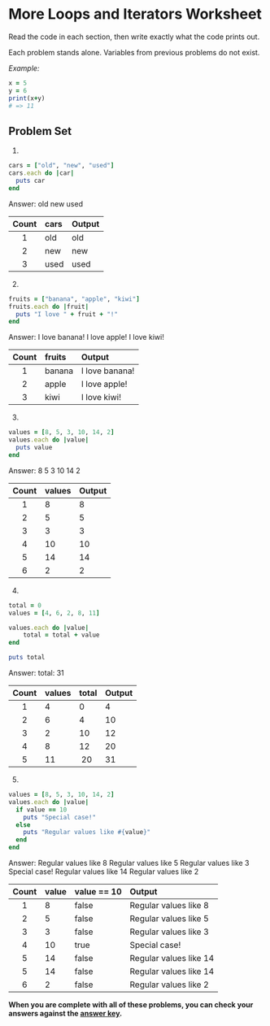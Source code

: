 # More Loops and Iterators Worksheet

Read the code in each section, then write exactly what the code prints out.

Each problem stands alone. Variables from previous problems do not exist.

*Example:*
```ruby
x = 5
y = 6
print(x+y)
# => 11
```

## Problem Set

1.
```ruby
cars = ["old", "new", "used"]
cars.each do |car|
  puts car
end
```
Answer:
old
new
used

| Count | cars | Output |
|:---: |:--- |:--- |
| 1 | old | old |
| 2 | new | new |
| 3 | used | used |


2.
```ruby
fruits = ["banana", "apple", "kiwi"]
fruits.each do |fruit|
  puts "I love " + fruit + "!"
end
```
Answer:
I love banana!
I love apple!
I love kiwi!

| Count | fruits | Output |
|:---: |:--- |:--- |
| 1 | banana| I love banana! |
| 2 | apple | I love apple! |
| 3 | kiwi | I love kiwi! |

3.
```ruby
values = [8, 5, 3, 10, 14, 2]
values.each do |value|
  puts value
end
```
Answer:
8
5
3
10
14
2

| Count | values | Output |
|:---: |:--- |:--- |
| 1 | 8| 8 |
| 2 | 5 | 5 |
| 3 | 3 | 3 |
| 4 | 10 | 10 |
| 5 | 14 | 14 |
| 6 | 2 | 2 |

4.
```ruby
total = 0
values = [4, 6, 2, 8, 11]

values.each do |value|
    total = total + value
end

puts total
```
Answer:
total: 31

| Count | values | total| Output |
|:---: |:--- |:--- |:--- |
| 1 | 4 | 0 | 4 |
| 2 | 6 | 4 | 10 |
| 3 | 2 | 10 | 12 |
| 4 | 8 | 12 | 20|
| 5 | 11 | 20 | 31|

5.
```ruby
values = [8, 5, 3, 10, 14, 2]
values.each do |value|
  if value == 10
    puts "Special case!"
  else
    puts "Regular values like #{value}"
  end
end
```
Answer:
Regular values like 8
Regular values like  5
Regular values like 3
Special case!
Regular values like 14
Regular values like 2

| Count | value | value == 10 |Output |
|:---: |:--- |:--- |:--- |
| 1 | 8| false |  Regular values like 8 |
| 2 | 5 | false | Regular values like 5 |
| 3 | 3 | false | Regular values like 3 |
| 4 | 10 | true | Special case! |
| 5 | 14 | false |Regular values like 14 |
| 5 | 14 | false |Regular values like 14 |
| 6 | 2 | false |Regular values like 2 |

**When you are complete with all of these problems, you can check your answers against the [answer key](../assignments/more-loops-worksheet-answers.md).**
